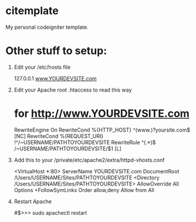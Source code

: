 citemplate
==========

My personal codeigniter template.

Other stuff to setup:
=====================

1. Edit your /etc/hosts file

    127.0.0.1 www.YOURDEVSITE.com

2. Edit your Apache root .htaccess to read this way

    # for http://www.YOURDEVSITE.com
    RewriteEngine On
    RewriteCond %{HTTP_HOST} ^(www\.)?yoursite\.com$ [NC]
    RewriteCond %{REQUEST_URI} !^/~USERNAME/PATHTOYOURDEVSITE
    RewriteRule ^(.*)$ /~USERNAME/PATHTOYOURDEVSITE/$1 [L]

3. Add this to your /private/etc/apache2/extra/httpd-vhosts.conf

    <VirtualHost *:80>
        ServerName YOURDEVSITE.com
        DocumentRoot /Users/USERNAME/Sites/PATHTOYOURDEVSITE
        <Directory /Users/USERNAME/Sites/PATHTOYOURDEVSITE>
            AllowOverride All
            Options +FollowSymLinks
            Order allow,deny
            Allow from All
		</Directory>
    </VirtualHost>

4. Restart Apache

    #$>>> sudo apachectl restart

